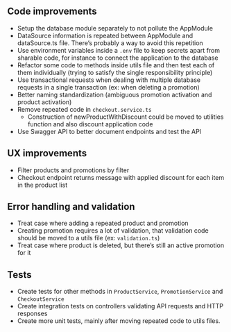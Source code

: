 ## Code improvements

- Setup the database module separately to not pollute the AppModule
- DataSource information is repeated between AppModule and dataSource.ts file. There’s probably a way to avoid this repetition
- Use environment variables inside a `.env` file to keep secrets apart from sharable code, for instance to connect the application to the database
- Refactor some code to methods inside utils file and then test each of them individually (trying to satisfy the single responsibility principle)
- Use transactional requests when dealing with multiple database requests in a single transaction (ex: when deleting a promotion)
- Better naming standardization (ambiguous promotion activation and product activation)
- Remove repeated code in `checkout.service.ts`
  - Construction of newProductWithDiscount could be moved to utilities function and also discount application code
- Use Swagger API to better document endpoints and test the API

## UX improvements

- Filter products and promotions by filter
- Checkout endpoint returns message with applied discount for each item in the product list

## Error handling and validation

- Treat case where adding a repeated product and promotion
- Creating promotion requires a lot of validation, that validation code should be moved to a utils file (ex: `validation.ts`)
- Treat case where product is deleted, but there’s still an active promotion for it

## Tests

- Create tests for other methods in `ProductService`, `PromotionService` and `CheckoutService`
- Create integration tests on controllers validating API requests and HTTP responses
- Create more unit tests, mainly after moving repeated code to utils files.
